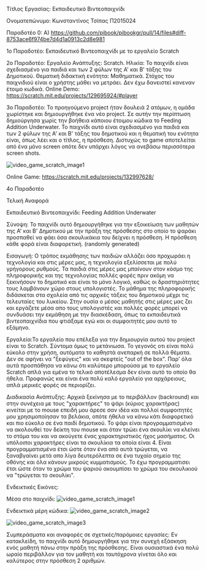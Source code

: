 Τίτλος Εργασίας: Εκπαιδευτικό Βιντεοπαιχνίδι

Ονοματεπώνυμο: Κωνσταντίνος Τσίπας Π2015024
               
Παραδοτέο 0: Α) https://github.com/pibook/pibookgr/pull/14/files#diff-8753ace6f974be7d4d1a0913c2d8e981


1ο Παραδοτέο: Εκπαιδευτικό Βιντεοπαιχνίδι με το εργαλείο Scratch


2ο Παραδοτέο: Εργαλείο Ανάπτυξης: Scratch.
              Ηλικία: Το παιχνίδι είναι σχεδιασμένο για παιδιά και των 2 φύλων της Α' και Β' τάξης του Δημοτικού.
              Θεματική διδακτική ενότητα: Μαθηματικά.
              Στόχος του παιχνιδιού είναι ο χρήστης μάθει να μετράει.
              Δεν έχω δανειστεί κανεναν έτοιμο κωδικά.
              Online Demo: https://scratch.mit.edu/projects/129695924/#player

3ο Παραδοτέο: Το προηγούμενο project ήταν δουλειά 2 ατόμων, η ομάδα χωρίστηκε και δημιουργήθηκε ένα νέο project. Σε αυτήν την περίπτωση δημιούργησα χωρίς την βοήθεια κάποιου έτοιμου κώδικα το Feeding Addition Underwater. Το παιχνίδι αυτό είναι σχεδιασμένο για παιδιά και των 2 φύλων της Α' και Β' τάξης του δημοτικού και η θεματική του ενότητα είναι, όπως λέει και ο τίτλος, η πρόσθεση. Διστυχώς το game αποτελείται από ένα μόνο screen οπότε δεν υπάρχει λόγος να ανεβάσω περισσότερα screen shots. 


![video_game_scratch_image1](https://lh3.googleusercontent.com/-LTZhCrastRE/WEbfWR0TLCI/AAAAAAAAAD8/4k3JSGx-vdwGA4__MmFmjgtTxbpL4IOiwCJoC/w481-h362-p-rw/%25CE%25A7%25CF%2589%25CF%2581%25CE%25AF%25CF%2582%2B%25CF%2584%25CE%25AF%25CF%2584%25CE%25BB%25CE%25BF.jpg.png)
              
             
Online Game: https://scratch.mit.edu/projects/132997628/

4ο Παραδοτέο

Τελική Αναφορά

Εκπαιδευτικό Βιντεοπαιχνίδι: Feeding Addition Underwater

Σύνοψη: Το παιχνίδι αυτό δημιουργήθηκε για την εξοικείωση των μαθητών της Α' και Β' Δημοτικού με την πράξη της πρόσθεσης στο οποίο το ψαράκι προσπαθεί να φάει όσα σκουλικάκια του δείχνει η πρόσθεση. Η πρόσθεση κάθε φορά είναι διαφορετική. (randomly generated)

Εισαγωγή: Ο τρόπος εκμάθησης των παιδιών αλλάζει όσο προχωράει η τεχνολογία και στις μέρες μας, η τεχνολογία εξελίσσεται με πολύ γρήγορους ρυθμούς. Τα παιδιά στις μέρες μας μπαίνουν στον κόσμο της πληροφορικής και της τεχνολογίας πολλές φορές πριν ακόμη να ξεκινήσουν το δημοτικό και είναι το μόνο λογικό, καθώς οι δραστηριότητες τους λαμβάνουν χώρο στους υπολογιστές. Το μάθημα της πληροφορικής διδάσκεται στα σχολεία από τις αρχικές τάξεις του δημοτικού μέχρι τις τελευταίες του λυκείου. Στην ουσία ο μέσος μαθητής στις μέρες μας ζει και εργάζετε μέσα απο τους υπολογιστές και πολλές φορές μπορεί να συνδυάσει την εκμάθηση με την διασκέδαση, όπως τα εκπαιδευτικά βιντεοπαιχνίδια που φτιάξαμε εγώ και οι συμφοιτητές μου αυτό το εξάμηνο.

Εργαλεία:Το εργαλείο που επέλεξα για την δημιουργία αυτού του project είναι το Scratch. Σύντομα όμως το μετάνιωσα. Το γεγονός οτι είναι πολύ εύκολο στην χρήση, αυτόματα το καθηστά ανεπαρκή σε πολλά θέματα. Δεν σε αφήνει να "ξεφύγεις" και να σκεφτείς "out of the box". Παρ' όλα αυτά προσπάθησα να κάνω ότι καλύτερο μπορούσα με το εργαλείο Scratch απλά για εμένα το τελικό αποτέλεσμα δεν είναι αυτό το οποίο θα ήθελα. Προφανώς και είναι ένα πολύ καλό εργαλείο για αρχάρειους, απλά μερικές φορές σε περιορίζει.

Διαδικασία Ανάπτυξης: Αρχικά ξεκίνησα με το περιβάλλον (backround) και στην συνέχεια με τους "χαρακτήρες" το ψάρι (κύριος χαρακτήρας) κινείται με το mouse επειδή μου άρεσε σαν ιδέα και πολλοί συμφοιτητές μου χρησιμοποίησαν τα βελάκια, οπότε ήθελα να κάνω κάτι διαφορετικό και πιο εύκολο σε ένα παιδί δημοτικού. Το ψάρι είναι προγραμματισμένο να ακολουθεί τον δείκτη του mouse και όταν τρώει ένα σκουλίκι να κλείνει το στόμα του και να ακούγετε ένας χαρακτηριστικός ήχος μασήματος. Οι υπόλοιποι χαρακτήρες είναι τα σκουλίκια τα οποία είναι 4. Είναι προγραμματισμένα έτσι ώστε όταν ένα από αυτά τρώγεται, να ξαναβγαίνει μετά απο λίγα δευτερόλεπτα σε ένα τυχαίο σημείο της οθόνης και όλα κάνουν μικρούς κυμματισμούς. Το έχω προγραμματισει έτσι ώστε όταν το χρώμα του ψαριού ακουμπίσει το χρώμα του σκουλικιού να "τρώγεται το σκουλίκι".

Ενδεικτικές Εικόνες: 

Μέσα στο παιχνίδι:
![video_game_scratch_image1](https://lh3.googleusercontent.com/-LTZhCrastRE/WEbfWR0TLCI/AAAAAAAAAD8/4k3JSGx-vdwGA4__MmFmjgtTxbpL4IOiwCJoC/w481-h362-p-rw/%25CE%25A7%25CF%2589%25CF%2581%25CE%25AF%25CF%2582%2B%25CF%2584%25CE%25AF%25CF%2584%25CE%25BB%25CE%25BF.jpg.png)

Ενδεικτικά μέρη κώδικα:
![video_game_scratch_image2](file:///C:/Users/Kostas/Desktop/%CE%A7%CF%89%CF%81%CE%AF%CF%82%20%CF%84%CE%AF%CF%84%CE%BB%CE%BF.jpg.png)

![video_game_scratch_image3](file:///C:/Users/Kostas/Desktop/%CE%A7%CF%89%CF%81%CE%AF%CF%82%20%CF%84%CE%AF%CF%84%CE%BB%CE%BF2.jpg.png)

Συμπεράσματα και αναφορές σε σχετικές/παρόμοιες εργασίες: Εν κατακλείδη, το παιχνίδι αυτό δημουργήθηκε για την συνεχή εξάσκηση ενός μαθητή πάνω στην πράξη της πρόσθεσης. Είναι ουσιαστικά ένα πολύ ωραίο περιβάλλον για τον μαθητή και ταυτόχρονα γίνεται όλο και καλύτερος στην πρόσθεση 2 αριθμών.
